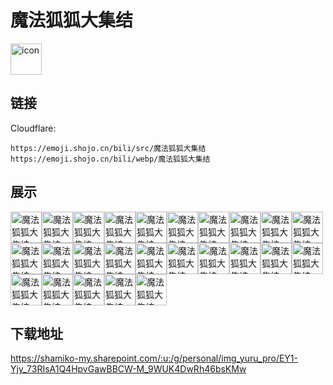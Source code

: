 # 魔法狐狐大集结
<img src="https://emoji.shojo.cn/bili/src/魔法狐狐大集结/icon.png" width="50" height="50" alt="icon">

## 链接
Cloudflare:
```
https://emoji.shojo.cn/bili/src/魔法狐狐大集结
https://emoji.shojo.cn/bili/webp/魔法狐狐大集结
```
## 展示
<img src="https://emoji.shojo.cn/bili/src/魔法狐狐大集结/魔法狐狐大集结-给心心.png" width="50" height="50" alt="魔法狐狐大集结-给心心"><img src="https://emoji.shojo.cn/bili/src/魔法狐狐大集结/魔法狐狐大集结-爱心光波.png" width="50" height="50" alt="魔法狐狐大集结-爱心光波"><img src="https://emoji.shojo.cn/bili/src/魔法狐狐大集结/魔法狐狐大集结-暗中观察.png" width="50" height="50" alt="魔法狐狐大集结-暗中观察"><img src="https://emoji.shojo.cn/bili/src/魔法狐狐大集结/魔法狐狐大集结-抱抱.png" width="50" height="50" alt="魔法狐狐大集结-抱抱"><img src="https://emoji.shojo.cn/bili/src/魔法狐狐大集结/魔法狐狐大集结-疑惑.png" width="50" height="50" alt="魔法狐狐大集结-疑惑"><img src="https://emoji.shojo.cn/bili/src/魔法狐狐大集结/魔法狐狐大集结-生气.png" width="50" height="50" alt="魔法狐狐大集结-生气"><img src="https://emoji.shojo.cn/bili/src/魔法狐狐大集结/魔法狐狐大集结-哭哭.png" width="50" height="50" alt="魔法狐狐大集结-哭哭"><img src="https://emoji.shojo.cn/bili/src/魔法狐狐大集结/魔法狐狐大集结-发现目标.png" width="50" height="50" alt="魔法狐狐大集结-发现目标"><img src="https://emoji.shojo.cn/bili/src/魔法狐狐大集结/魔法狐狐大集结-哈喽.png" width="50" height="50" alt="魔法狐狐大集结-哈喽"><img src="https://emoji.shojo.cn/bili/src/魔法狐狐大集结/魔法狐狐大集结-狐狐贴贴.png" width="50" height="50" alt="魔法狐狐大集结-狐狐贴贴"><img src="https://emoji.shojo.cn/bili/src/魔法狐狐大集结/魔法狐狐大集结-你再想想.png" width="50" height="50" alt="魔法狐狐大集结-你再想想"><img src="https://emoji.shojo.cn/bili/src/魔法狐狐大集结/魔法狐狐大集结-彩虹生产者.png" width="50" height="50" alt="魔法狐狐大集结-彩虹生产者"><img src="https://emoji.shojo.cn/bili/src/魔法狐狐大集结/魔法狐狐大集结-愣住.png" width="50" height="50" alt="魔法狐狐大集结-愣住"><img src="https://emoji.shojo.cn/bili/src/魔法狐狐大集结/魔法狐狐大集结-略.png" width="50" height="50" alt="魔法狐狐大集结-略"><img src="https://emoji.shojo.cn/bili/src/魔法狐狐大集结/魔法狐狐大集结-人艰不拆.png" width="50" height="50" alt="魔法狐狐大集结-人艰不拆"><img src="https://emoji.shojo.cn/bili/src/魔法狐狐大集结/魔法狐狐大集结-失落.png" width="50" height="50" alt="魔法狐狐大集结-失落"><img src="https://emoji.shojo.cn/bili/src/魔法狐狐大集结/魔法狐狐大集结-我来啦.png" width="50" height="50" alt="魔法狐狐大集结-我来啦"><img src="https://emoji.shojo.cn/bili/src/魔法狐狐大集结/魔法狐狐大集结-无语.png" width="50" height="50" alt="魔法狐狐大集结-无语"><img src="https://emoji.shojo.cn/bili/src/魔法狐狐大集结/魔法狐狐大集结-捂脸.png" width="50" height="50" alt="魔法狐狐大集结-捂脸"><img src="https://emoji.shojo.cn/bili/src/魔法狐狐大集结/魔法狐狐大集结-谢谢.png" width="50" height="50" alt="魔法狐狐大集结-谢谢"><img src="https://emoji.shojo.cn/bili/src/魔法狐狐大集结/魔法狐狐大集结-虚弱.png" width="50" height="50" alt="魔法狐狐大集结-虚弱"><img src="https://emoji.shojo.cn/bili/src/魔法狐狐大集结/魔法狐狐大集结-原地爆炸.png" width="50" height="50" alt="魔法狐狐大集结-原地爆炸"><img src="https://emoji.shojo.cn/bili/src/魔法狐狐大集结/魔法狐狐大集结-长草了.png" width="50" height="50" alt="魔法狐狐大集结-长草了"><img src="https://emoji.shojo.cn/bili/src/魔法狐狐大集结/魔法狐狐大集结-嘬口奶茶.png" width="50" height="50" alt="魔法狐狐大集结-嘬口奶茶"><img src="https://emoji.shojo.cn/bili/src/魔法狐狐大集结/魔法狐狐大集结-已三连.png" width="50" height="50" alt="魔法狐狐大集结-已三连">

## 下载地址

https://shamiko-my.sharepoint.com/:u:/g/personal/img_yuru_pro/EY1-Yjy_73RIsA1Q4HpvGawBBCW-M_9WUK4DwRh46bsKMw